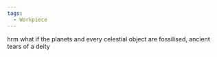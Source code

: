 ```yaml
---
tags:
  - Workpiece
---
```

hrm what if the planets and every celestial object are fossilised, ancient tears of a deity